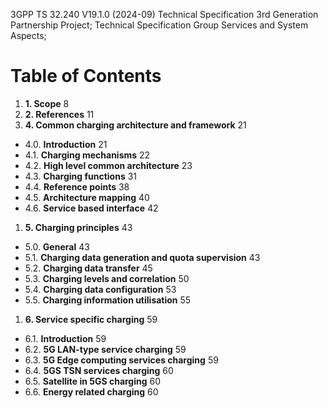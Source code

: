 3GPP TS 32.240 V19.1.0 (2024-09)
Technical Specification
3rd Generation Partnership Project;
Technical Specification Group Services and System Aspects;

# Table of Contents

1. **1. Scope**                                                       8
1. **2. References**                                                  11
1. **4. Common charging architecture and framework**                  21
  - 4.0. **Introduction**                                              21
  - 4.1. **Charging mechanisms**                                       22
  - 4.2. **High level common architecture**                            23
  - 4.3. **Charging functions**                                        31
  - 4.4. **Reference points**                                          38
  - 4.5. **Architecture mapping**                                      40
  - 4.6. **Service based interface**                                   42
1. **5. Charging principles**                                         43
  - 5.0. **General**                                                   43
  - 5.1. **Charging data generation and quota supervision**            43
  - 5.2. **Charging data transfer**                                    45
  - 5.3. **Charging levels and correlation**                           50
  - 5.4. **Charging data configuration**                               53
  - 5.5. **Charging information utilisation**                          55
1. **6. Service specific charging**                                   59
  - 6.1. **Introduction**                                              59
  - 6.2. **5G LAN-type service charging**                              59
  - 6.3. **5G Edge computing services charging**                       59
  - 6.4. **5GS TSN services charging**                                 60
  - 6.5. **Satellite in 5GS charging**                                 60
  - 6.6. **Energy related charging**                                   60
